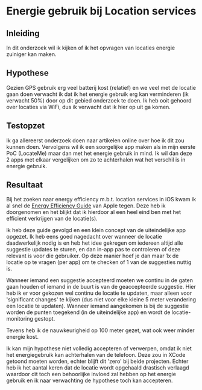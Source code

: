 # Energie gebruik bij Location services

## Inleiding
In dit onderzoek wil ik kijken of ik het opvragen van locaties energie zuiniger kan maken.

## Hypothese
Gezien GPS gebruik erg veel batterij kost (relatief) en we veel met de locatie gaan doen verwacht ik dat ik het energie gebruik erg kan verminderen (ik verwacht 50%) door op dit gebied onderzoek te doen. Ik heb ooit gehoord over locaties via WiFi, dus ik verwacht dat ik hier op uit ga komen.

## Testopzet
Ik ga allereerst onderzoek doen naar artikelen online over hoe ik dit zou kunnen doen. Vervolgens wil ik een soorgelijke app maken als in mijn eerste PoC (LocateMe) maar dan met het energie gebruik in mind. Ik wil dan deze 2 apps met elkaar vergelijken om zo te achterhalen wat het verschil is in energie gebruik.

## Resultaat
Bij het zoeken naar energy efficiency m.b.t. location services in iOS kwam ik al snel de [Energy Efficiency Guide](https://developer.apple.com/library/content/documentation/Performance/Conceptual/EnergyGuide-iOS/LocationBestPractices.html) van Apple tegen. Deze heb ik doorgenomen en het blijkt dat ik hierdoor al een heel eind ben met het efficient verkrijgen van de locatie(s).

Ik heb deze guide gevolgd en een klein concept van de uiteindelijke app opgezet. Ik heb eens goed nagedacht over wanneer de locatie daadwerkelijk nodig is en heb het idee gekregen om iedereen altijd alle suggestie updates te sturen, en dan in-app pas te controleren of deze relevant is voor die gebruiker. Op deze manier hoef je dan maar 1x de locatie op te vragen (per app) om te checken of 1 van de suggesties nuttig is.

Wanneer iemand een suggestie accepteerd moeten we continu in de gaten gaan houden of iemand in de buurt is van de geaccepteerde suggestie. Hier heb ik er voor gekozen wel continu de locatie te updaten, maar alleen voor 'significant changes' te kijken (dus niet voor elke kleine 5 meter verandering een locatie te updaten). Wanneer iemand aangekomen is bij de suggestie worden de punten toegekend (in de uiteindelijke app) en wordt de locatie-monitoring gestopt.

Tevens heb ik de nauwkeurigheid op 100 meter gezet, wat ook weer minder energie kost.

Ik kan mijn hypothese niet volledig accepteren of verwerpen, omdat ik niet het energiegebruik kan achterhalen van de telefoon. Deze zou in XCode getoond moeten worden, echter blijft dit 'zero' bij beide projecten. Echter heb ik het aantal keren dat de locatie wordt opgehaald drastisch verlaagd waardoor dit toch een behoorlijke invloed zal hebben op het energie gebruik en ik naar verwachting de hypothese toch kan accepteren.
